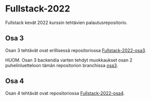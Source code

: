 # Fullstack-2022

Fullstack kevät 2022 kurssin tehtävien palautusrepositorio.

## Osa 3

Osan 3 tehtävät ovat erillisessä repositoriossa [Fullstack-2022-osa3](https://github.com/hjeronen/Fullstack-2022-Osa3).

HUOM. Osan 3 backendia varten tehdyt muokkaukset osan 2 puhelinluetteloon tämän repositorion branchissa [osa3](https://github.com/hjeronen/Fullstack-2022/tree/osa3/Osa2/puhelinluettelo/src).

## Osa 4

Osan 4 tehtävät ovat repositoriossa [Fullstack-2022-osa4](https://github.com/hjeronen/Fullstack-2022-Osa4).
